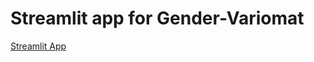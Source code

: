 # Streamlit app for Gender-Variomat

[Streamlit App](https://share.streamlit.io/martinenders/gender-variomat/main/main.py)
